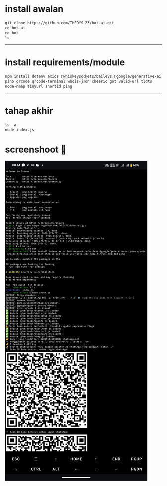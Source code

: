 # install awalan

```
git clone https://github.com/THEOYS123/bot-ai.git
cd bot-ai
cd bot
ls
```
---
# install requirements/module

```
npm install dotenv axios @whiskeysockets/baileys @google/generative-ai pino qrcode qrcode-terminal whois-json cheerio got valid-url tldts node-nmap tinyurl shortid ping
```
--- 
# tahap akhir
```
ls -a
node index.js
```
# screenshoot 📸
![screenshoot](Screenshot_20251024_084429.jpg) 
